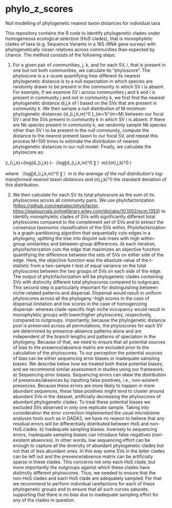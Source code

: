 # phylo_z_scores
Null modelling of phylogenetic nearest taxon distances for individual taxa

This repository contains the R code to identify phylogenetic clades under homogeneous ecological selection (HoS clades), that is monophyletic clades of
taxa (e.g. Sequence Variants in a 16S rRNA gene survey) with phylogenetically closer relatives across communities than expected by chance.
The method consists of the following steps: 

1) For a given pair of communities, j, k, and for each SV, i, that is present in one but not both communities, we calculate its “phyloscore”. The phyloscore is a z-score quantifying how different its nearest phylogenetic distance is to a null expectation in which species are randomly drawn to be present in the community in which SV i is absent. For example, if we examine SV i across communities j and k and i is present in community j and not in community k, we first find the nearest phylogenetic distance di,j,k of i based on the SVs that are present in community k. We then sample a null distribution of M minimum phylogenetic distances {d_(i,j,k,m)^0 }_(m=1)^(m=M) between our focal SV i and the SVs present in community k in which SV i is absent. If there are Nk species present in community k, we randomly sample Nk species other than SV i to be present in the null community, compute the distance to the nearest present taxon to our focal SV, and repeat this process M=100 times to estimate the distribution of nearest phylogenetic distances in our null model. Finally, we calculate the phyloscore as:

 z_(i,j,k)=(log⁡(d_(i,j,k) )-〈log⁡〖d_(i,j,k,m)^0 〗 〉_m)/(σ_(i,j,k)^0 )

where 〈log⁡〖d_(i,j,k,m)^0 〗 〉_m  is the average of the null distribution’s log-transformed nearest taxon distances and σ_(i,j,k)^0 the standard deviation of this distribution.

2) We then calculate for each SV its total phyloscore as the sum of its phyloscores across all community pairs. We use phylofactorization (https://github.com/reptalex/phylofactor, https://esajournals.onlinelibrary.wiley.com/doi/abs/10.1002/ecm.1353)  to identify monophyletic clades of SVs with significantly different total phyloscores compared to the complement set of SVs and to extract the consensus taxonomic classification of the SVs within. Phylofactorization is a graph-partitioning algorithm that sequentially cuts edges in a phylogeny, splitting the tree into disjoint sub-trees with high within-group similarities and between-group differences. At each iteration, phylofactorization cuts the edge that maximizes an objective function quantifying the difference between the sets of SVs on either side of the edge. Here, the objective function was the absolute value of the t-statistic from a two-sample t-test of equal variance on the total phyloscores between the two groups of SVs on each side of the edge. The output of phylofactorization will be phylogenetic clades containing SVs with distinctly different total phyloscores compared to outgroups. This second step is particularly important for distinguishing between niche-related patterns and dispersal. Dispersal would result in uniform phyloscores across all the phylogeny -high scores in the case of dispersal limitation and low scores in the case of homogenizing dispersal- whereas clade-specific high niche occupancy would result in monophyletic groups with lower/higher phyloscores, respectively, compared to outgroups. 
Importantly, because the phylogenetic distance pool is preserved across all permutations, the phyloscores for each SV are determined by presence-absence patterns alone and are independent of the branch lengths and patterns of speciation in the phylogeny. Because of that, we need to ensure that all potential sources of bias to the presence/absence matrix are excluded prior to the calculation of the phyloscores. To our perception the potential sources of bias can be either sequencing error biases or inadequate sampling biases. We describe below how we treated both these potential biases, and we recommend similar assessment in studies using our framework.
a) Sequencing error biases. Sequencing errors can skew the distribution of presences/absences by inputting false positives, i.e., non-existent presences. Because these errors are more likely to happen in more abundant sequences, these false positives might tend to cluster around abundant SVs in the dataset, artificially decreasing the phyloscores of abundant phylogenetic clades. To treat these potential biases we excluded SVs observed in only one replicate sample. Taking into consideration the error correction implemented the usual microbiome analyses tools such as in DADA2, we have no reason to believe that any residual errors will be differentially distributed between HoS and non-HoS clades. 
b) Inadequate sampling biases. Inversely to sequencing errors, inadequate sampling biases can introduce false negatives (non-existent absences). In other words, low sequencing effort can be enough to capture all the diversity of abundant phylogenetic clades but not that of less abundant ones. In this way some SVs in the latter clades can be left out and the presence/absence matrix can be artificially sparse in these clades. This concerns not only each HoS clade, but more importantly the outgroups against which these clades have distinctly different phyloscores. Thus, we needed to ensure that the non-HoS clades and each HoS clade are adequately sampled. For that we recommend to perform individual rarefactions for each of these phylogenetic groups and to ensure that all such curves saturate, supporting that there is no bias due to inadequate sampling effort for any of the clades in question.


